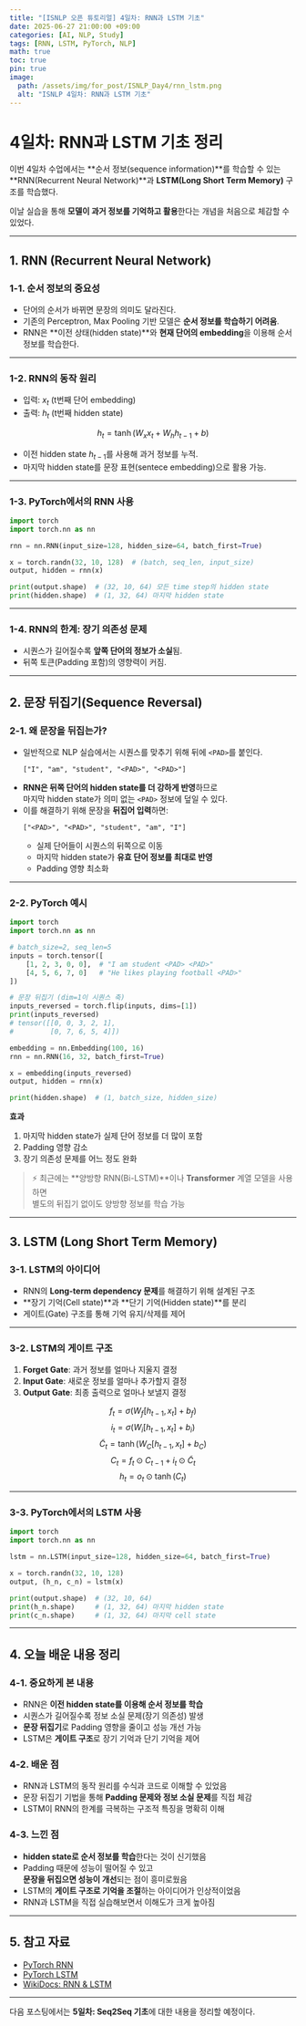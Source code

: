 ```yaml
---
title: "[ISNLP 오픈 튜토리얼] 4일차: RNN과 LSTM 기초"
date: 2025-06-27 21:00:00 +09:00
categories: [AI, NLP, Study]
tags: [RNN, LSTM, PyTorch, NLP]
math: true
toc: true
pin: true
image:
  path: /assets/img/for_post/ISNLP_Day4/rnn_lstm.png
  alt: "ISNLP 4일차: RNN과 LSTM 기초"
---
```


# 4일차: RNN과 LSTM 기초 정리

이번 4일차 수업에서는 **순서 정보(sequence information)**를 학습할 수 있는  
**RNN(Recurrent Neural Network)**과 **LSTM(Long Short Term Memory)** 구조를 학습했다.  

이날 실습을 통해 **모델이 과거 정보를 기억하고 활용**한다는 개념을 처음으로 체감할 수 있었다.

---

## 1. RNN (Recurrent Neural Network)

### 1-1. 순서 정보의 중요성
- 단어의 순서가 바뀌면 문장의 의미도 달라진다.
- 기존의 Perceptron, Max Pooling 기반 모델은 **순서 정보를 학습하기 어려움**.
- RNN은 **이전 상태(hidden state)**와 **현재 단어의 embedding**을 이용해 순서 정보를 학습한다.

---

### 1-2. RNN의 동작 원리
- 입력: $x_t$ (t번째 단어 embedding)  
- 출력: $h_t$ (t번째 hidden state)

$$
h_t = \tanh(W_x x_t + W_h h_{t-1} + b)
$$

- 이전 hidden state $h_{t-1}$를 사용해 과거 정보를 누적.
- 마지막 hidden state를 문장 표현(sentece embedding)으로 활용 가능.

---

### 1-3. PyTorch에서의 RNN 사용
```py
import torch
import torch.nn as nn

rnn = nn.RNN(input_size=128, hidden_size=64, batch_first=True)

x = torch.randn(32, 10, 128)  # (batch, seq_len, input_size)
output, hidden = rnn(x)

print(output.shape)  # (32, 10, 64) 모든 time step의 hidden state
print(hidden.shape)  # (1, 32, 64) 마지막 hidden state
```

---

### 1-4. RNN의 한계: 장기 의존성 문제
- 시퀀스가 길어질수록 **앞쪽 단어의 정보가 소실**됨.
- 뒤쪽 토큰(Padding 포함)의 영향력이 커짐.

---

## 2. 문장 뒤집기(Sequence Reversal)

### 2-1. 왜 문장을 뒤집는가?
- 일반적으로 NLP 실습에서는 시퀀스를 맞추기 위해 뒤에 `<PAD>`를 붙인다.
  ```
  ["I", "am", "student", "<PAD>", "<PAD>"]
  ```
- **RNN은 뒤쪽 단어의 hidden state를 더 강하게 반영**하므로  
  마지막 hidden state가 의미 없는 `<PAD>` 정보에 덮일 수 있다.
- 이를 해결하기 위해 문장을 **뒤집어 입력**하면:
  ```
  ["<PAD>", "<PAD>", "student", "am", "I"]
  ```
  - 실제 단어들이 시퀀스의 뒤쪽으로 이동  
  - 마지막 hidden state가 **유효 단어 정보를 최대로 반영**  
  - Padding 영향 최소화

---

### 2-2. PyTorch 예시
```py
import torch
import torch.nn as nn

# batch_size=2, seq_len=5
inputs = torch.tensor([
    [1, 2, 3, 0, 0],  # "I am student <PAD> <PAD>"
    [4, 5, 6, 7, 0]   # "He likes playing football <PAD>"
])

# 문장 뒤집기 (dim=1이 시퀀스 축)
inputs_reversed = torch.flip(inputs, dims=[1])
print(inputs_reversed)
# tensor([[0, 0, 3, 2, 1],
#         [0, 7, 6, 5, 4]])

embedding = nn.Embedding(100, 16)
rnn = nn.RNN(16, 32, batch_first=True)

x = embedding(inputs_reversed)
output, hidden = rnn(x)

print(hidden.shape)  # (1, batch_size, hidden_size)
```

**효과**  
1. 마지막 hidden state가 실제 단어 정보를 더 많이 포함  
2. Padding 영향 감소  
3. 장기 의존성 문제를 어느 정도 완화

> ⚡ 최근에는 **양방향 RNN(Bi-LSTM)**이나 **Transformer** 계열 모델을 사용하면  
> 별도의 뒤집기 없이도 양방향 정보를 학습 가능

---

## 3. LSTM (Long Short Term Memory)

### 3-1. LSTM의 아이디어
- RNN의 **Long-term dependency 문제**를 해결하기 위해 설계된 구조
- **장기 기억(Cell state)**과 **단기 기억(Hidden state)**를 분리
- 게이트(Gate) 구조를 통해 기억 유지/삭제를 제어

---

### 3-2. LSTM의 게이트 구조
1. **Forget Gate**: 과거 정보를 얼마나 지울지 결정  
2. **Input Gate**: 새로운 정보를 얼마나 추가할지 결정  
3. **Output Gate**: 최종 출력으로 얼마나 보낼지 결정

$$
f_t = \sigma(W_f [h_{t-1}, x_t] + b_f)
$$
$$
i_t = \sigma(W_i [h_{t-1}, x_t] + b_i)
$$
$$
\tilde{C}_t = \tanh(W_C [h_{t-1}, x_t] + b_C)
$$
$$
C_t = f_t \odot C_{t-1} + i_t \odot \tilde{C}_t
$$
$$
h_t = o_t \odot \tanh(C_t)
$$

---

### 3-3. PyTorch에서의 LSTM 사용
```py
import torch
import torch.nn as nn

lstm = nn.LSTM(input_size=128, hidden_size=64, batch_first=True)

x = torch.randn(32, 10, 128)
output, (h_n, c_n) = lstm(x)

print(output.shape)  # (32, 10, 64)
print(h_n.shape)     # (1, 32, 64) 마지막 hidden state
print(c_n.shape)     # (1, 32, 64) 마지막 cell state
```

---

## 4. 오늘 배운 내용 정리

### 4-1. 중요하게 본 내용
- RNN은 **이전 hidden state를 이용해 순서 정보를 학습**  
- 시퀀스가 길어질수록 정보 소실 문제(장기 의존성) 발생  
- **문장 뒤집기**로 Padding 영향을 줄이고 성능 개선 가능  
- LSTM은 **게이트 구조**로 장기 기억과 단기 기억을 제어

### 4-2. 배운 점
- RNN과 LSTM의 동작 원리를 수식과 코드로 이해할 수 있었음  
- 문장 뒤집기 기법을 통해 **Padding 문제와 정보 소실 문제**를 직접 체감  
- LSTM이 RNN의 한계를 극복하는 구조적 특징을 명확히 이해

### 4-3. 느낀 점
- **hidden state로 순서 정보를 학습**한다는 것이 신기했음  
- Padding 때문에 성능이 떨어질 수 있고  
  **문장을 뒤집으면 성능이 개선**되는 점이 흥미로웠음  
- LSTM의 **게이트 구조로 기억을 조절**하는 아이디어가 인상적이었음  
- RNN과 LSTM을 직접 실습해보면서 이해도가 크게 높아짐

---

## 5. 참고 자료
- [PyTorch RNN](https://pytorch.org/docs/stable/generated/torch.nn.RNN.html)
- [PyTorch LSTM](https://pytorch.org/docs/stable/generated/torch.nn.LSTM.html)
- [WikiDocs: RNN & LSTM](https://wikidocs.net/22886)

---

다음 포스팅에서는 **5일차: Seq2Seq 기초**에 대한 내용을 정리할 예정이다.
